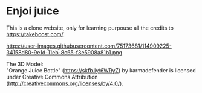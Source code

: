# Enjoi juice


This is a clone website, only for learning purpouse all the credits  to https://takeboost.com/.

https://user-images.githubusercontent.com/75173681/114909225-34158d80-9e1d-11eb-8c65-f3e5908a81b1.png

The 3D Model: <br>
"Orange Juice Bottle" (https://skfb.ly/6WRyZ) by karmadefender is licensed under Creative Commons Attribution (http://creativecommons.org/licenses/by/4.0/).




